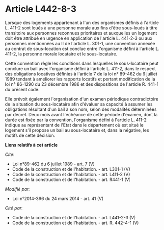 # Article L442-8-3

Lorsque des logements appartenant à l'un des organismes définis à l'article L. 411-2 sont loués à une personne morale aux
fins d'être sous-loués à titre transitoire aux personnes reconnues prioritaires et auxquelles un logement doit être attribué
en urgence en application de l'article L. 441-2-3 ou aux personnes mentionnées au II de l'article L. 301-1, une convention
annexée au contrat de sous-location est conclue entre l'organisme défini à l'article L. 411-2, la personne morale locataire
et le sous-locataire. 

Cette convention règle les conditions dans lesquelles le sous-locataire peut conclure un bail avec l'organisme défini à
l'article L. 411-2, dans le respect des obligations locatives définies à l'article 7 de la loi n° 89-462 du 6 juillet 1989
tendant à améliorer les rapports locatifs et portant modification de la loi n° 86-1290 du 23 décembre 1986 et des
dispositions de l'article R. 441-1 du présent code. 

Elle prévoit également l'organisation d'un examen périodique contradictoire de la situation du sous-locataire afin d'évaluer
sa capacité à assumer les obligations résultant d'un bail à son nom, selon des modalités déterminées par décret. Deux mois
avant l'échéance de cette période d'examen, dont la durée est fixée par la convention, l'organisme défini à l'article L.
411-2 indique au représentant de l'Etat dans le département où est situé le logement s'il propose un bail au sous-locataire
et, dans la négative, les motifs de cette décision.

**Liens relatifs à cet article**

_Cite_:

  - Loi n°89-462 du 6 juillet 1989 - art. 7 (V)
  - Code de la construction et de l'habitation. - art. L301-1 (V)
  - Code de la construction et de l'habitation. - art. L411-2 (V)
  - Code de la construction et de l'habitation. - art. R441-1 (V)

_Modifié par_:

  - Loi n°2014-366 du 24 mars 2014 - art. 41 (V)

_Cité par_:

  - Code de la construction et de l'habitation. - art. L441-2-3 (V)
  - Code de la construction et de l'habitation. - art. R. 442-4-1 (V)
